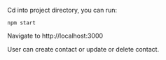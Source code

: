 Cd into project directory, you can run:

    npm start

Navigate to http://localhost:3000


User can create contact or update or delete contact.